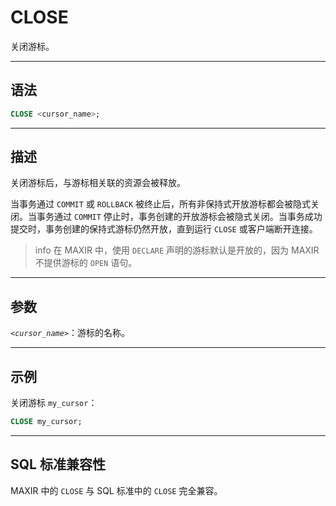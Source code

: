 CLOSE
=====

关闭游标。

---

语法
--------

```sql
CLOSE <cursor_name>;
```

---

描述
----------

关闭游标后，与游标相关联的资源会被释放。

当事务通过 `COMMIT` 或 `ROLLBACK` 被终止后，所有非保持式开放游标都会被隐式关闭。当事务通过 `COMMIT` 停止时，事务创建的开放游标会被隐式关闭。当事务成功提交时，事务创建的保持式游标仍然开放，直到运行 `CLOSE` 或客户端断开连接。

>info
>在 MAXIR 中，使用 `DECLARE` 声明的游标默认是开放的，因为 MAXIR 不提供游标的 `OPEN` 语句。

---


参数
----------

*`<cursor_name>`*：游标的名称。


---

示例
--------

关闭游标 `my_cursor`：

```sql
CLOSE my_cursor;
```


---

SQL 标准兼容性
-------------

MAXIR 中的 `CLOSE` 与 SQL 标准中的 `CLOSE` 完全兼容。
